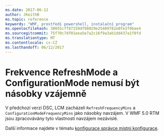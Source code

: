 ```yaml
---
ms.date: 2017-06-12
author: JKeithB
ms.topic: reference
keywords: "WMF, prostředí powershell, instalační program"
ms.openlocfilehash: 30055cff87159df98029e25409782e0fe2f0bae4
ms.sourcegitcommit: 75f70c7df01eea5e7a2c16f9a3ab1dd437a1f8fd
ms.translationtype: MT
ms.contentlocale: cs-CZ
ms.lasthandoff: 06/12/2017
---
```

# <a name="frequencies-for-refreshmode-and-configurationmode-dont-need-to-be-multiples-of-each-other"></a>Frekvence RefreshMode a ConfigurationMode nemusí být násobky vzájemně

V předchozí verzi DSC, LCM zacházeli `RefreshFrequencyMins` a `ConfigurationModeFrequencyMins` jako násobky navzájem. V WMF 5.0 RTM jsou zpracovávány tyto vlastnosti navzájem nezávislé. 

Další informace najdete v tématu [konfigurace správce místní konfigurace](https://msdn.microsoft.com/powershell/dsc/metaconfig).

